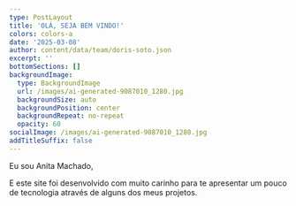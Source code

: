```yaml
---
type: PostLayout
title: 'OLÁ, SEJA BEM VINDO!'
colors: colors-a
date: '2025-03-08'
author: content/data/team/doris-soto.json
excerpt: ''
bottomSections: []
backgroundImage:
  type: BackgroundImage
  url: /images/ai-generated-9087010_1280.jpg
  backgroundSize: auto
  backgroundPosition: center
  backgroundRepeat: no-repeat
  opacity: 60
socialImage: /images/ai-generated-9087010_1280.jpg
addTitleSuffix: false
---
```

Eu sou Anita Machado,

E este site foi desenvolvido com muito carinho para te apresentar um pouco de tecnologia através de alguns dos meus projetos.
